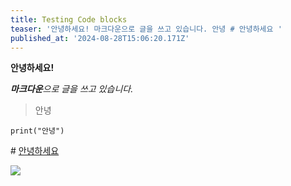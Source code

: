 ```yaml
---
title: Testing Code blocks
teaser: '안녕하세요! 마크다운으로 글을 쓰고 있습니다. 안녕 # 안녕하세요 '
published_at: '2024-08-28T15:06:20.171Z'
---
```

**안녕하세요!**

***마크다운**으로 글을 쓰고 있습니다.*

> 안녕

```
print("안녕")
```

\# [안녕하세요](https://example.com)

![](https://pub-15da4b09ed934d5e8194d67ded0eec7a.r2.dev/jikji/images/b5590b6a7cc03fe14f554e77661f4f77.webp)
